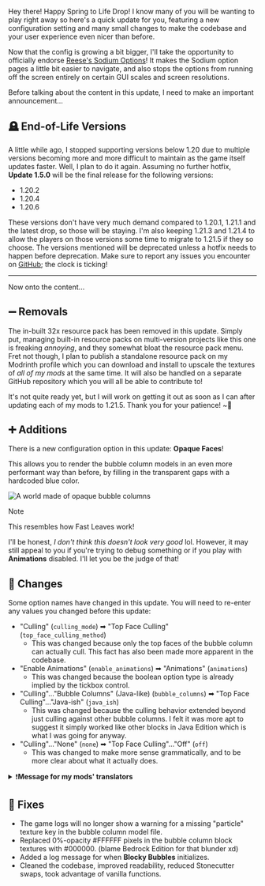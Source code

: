 Hey there! Happy Spring to Life Drop! I know many of you will be wanting to play right away so here's a quick update for you, featuring a new configuration setting and many small changes to make the codebase and your user experience even nicer than before.

Now that the config is growing a bit bigger, I'll take the opportunity to officially endorse [Reese's Sodium Options][rso]! It makes the Sodium option pages a little bit easier to navigate, and also stops the options from running off the screen entirely on certain GUI scales and screen resolutions.

Before talking about the content in this update, I need to make an important announcement...

## 🪦 End-of-Life Versions
A little while ago, I stopped supporting versions below 1.20 due to multiple versions becoming more and more difficult to maintain as the game itself updates faster. Well, I plan to do it again. Assuming no further hotfix, **Update 1.5.0** will be the final release for the following versions:

- 1.20.2
- 1.20.4
- 1.20.6

These versions don't have very much demand compared to 1.20.1, 1.21.1 and the latest drop, so those will be staying. I'm also keeping 1.21.3 and 1.21.4 to allow the players on those versions some time to migrate to 1.21.5 if they so choose. The versions mentioned will be deprecated unless a hotfix needs to happen before deprecation. Make sure to report any issues you encounter on [GitHub][issues]; the clock is ticking!

---
Now onto the content...

## ➖ Removals
The in-built 32x resource pack has been removed in this update. Simply put, managing built-in resource packs on multi-version projects like this one is freaking *annoying*, and they somewhat bloat the resource pack menu. Fret not though, I plan to publish a standalone resource pack on my Modrinth profile which you can download and install to upscale the textures of *all of my mods* at the same time. It will also be handled on a separate GitHub repository which you will all be able to contribute to!

It's not quite ready yet, but I will work on getting it out as soon as I can after updating each of my mods to 1.21.5. Thank you for your patience! ~🌸

## ➕ Additions
There is a new configuration option in this update: **Opaque Faces**!

This allows you to render the bubble column models in an even more performant way than before, by filling in the transparent gaps with a hardcoded blue color.

![A world made of opaque bubble columns](run/screenshots/2025-03-27_12.53.59.png)

> [!NOTE]
> This resembles how Fast Leaves work!

I'll be honest, *I don't think this doesn't look very good* lol. However, it may still appeal to you if you're trying to debug something or if you play with **Animations** disabled. I'll let you be the judge of that!

## 🔧 Changes
Some option names have changed in this update. You will need to re-enter any values you changed before this update:

- "Culling" (`culling_mode`) ➡ "Top Face Culling" (`top_face_culling_method`)
  - This was changed because only the top faces of the bubble column can actually cull. This fact has also been made more apparent in the codebase. 
- "Enable Animations" (`enable_animations`) ➡ "Animations" (`animations`)
  - This was changed because the boolean option type is already implied by the tickbox control. 
- "Culling"..."Bubble Columns" (Java-like) (`bubble_columns`) ➡ "Top Face Culling"..."Java-ish" (`java_ish`)
  - This was changed because the culling behavior extended beyond just culling against other bubble columns. I felt it was more apt to suggest it simply worked like other blocks in Java Edition which is what I was going for anyway.
- "Culling"..."None" (`none`) ➡ "Top Face Culling"..."Off" (`off`)
    - This was changed to make more sense grammatically, and to be more clear about what it actually does.

<details>
	<summary>❗<b>Message for my mods' translators</b></summary>
	<p>I have updated the translation keys for all languages already, but I will leave it up to you to make sure the text is up-to-date. I am open to releasing localization fixes under a hotfix update; accessibility will forever be important to me! Just remember that I'll be deprecating certain game versions soon</p>
</details>

## 🐛 Fixes
- The game logs will no longer show a warning for a missing "particle" texture key in the bubble column model file.
- Replaced 0%-opacity #FFFFFF pixels in the bubble column block textures with #000000. (blame Bedrock Edition for that blunder xd)
- Added a log message for when **Blocky Bubbles** initializes.
- Cleaned the codebase, improved readability, reduced Stonecutter swaps, took advantage of vanilla functions.

[rso]: https://modrinth.com/mod/reeses-sodium-options
[issues]: https://github.com/axialeaa/BlockyBubbles/issues